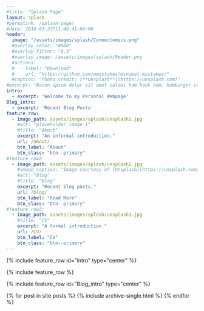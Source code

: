 ```yaml
---
#title: "Splash Page"
layout: splash
#permalink: /splash-page/
#date: 2016-03-23T11:48:41-04:00
header:
  image: "/assets/images/splash/Connectomics.png"
  #overlay_color: "#000"
  #overlay_filter: "0.5"
  #overlay_image: /assets/images/splash/Header.png
  #actions:
  #  - label: "Download"
  #    url: "https://github.com/mmistakes/minimal-mistakes/"
  #caption: "Photo credit: [**Unsplash**](https://unsplash.com)"
#excerpt: "Bacon ipsum dolor sit amet salami ham hock ham, hamburger corned beef short ribs kielbasa biltong t-bone drumstick tri-tip tail sirloin pork chop."
intro:
  - excerpt: 'Welcome to my Personal Webpage'
Blog_intro:
  - excerpt: 'Recent Blog Posts'
feature_row:
  - image_path: assets/images/splash/unsplash1.jpg
    #alt: "placeholder image 1"
    #title: "About"
    excerpt: "An informal introduction."
    url: /about/
    btn_label: "About"
    btn_class: "btn--primary"
#feature_row2:
  - image_path: assets/images/splash/unsplash2.jpg
    #image_caption: "Image courtesy of [Unsplash](https://unsplash.com/)"
    #alt: "Blog"
    #title: "Blog"
    excerpt: "Recent blog posts."
    url: /blog/
    btn_label: "Read More"
    btn_class: "btn--primary"
#feature_row3:
  - image_path: assets/images/splash/unsplash3.jpg
    #title: "CV"
    excerpt: "A formal introduction."
    url: /CV/
    btn_label: "CV"
    btn_class: "btn--primary"
---
```


{% include feature_row id="intro" type="center" %}

{% include feature_row %}

{% include feature_row id="Blog_intro" type="center" %}

{% for post in site.posts %}
    {% include archive-single.html %}
{% endfor %}

<!-- {% include feature_row id="feature_row" type="left" %}
{% include feature_row id="feature_row2" type="right" %}
{% include feature_row id="feature_row3" type="left" %} -->
